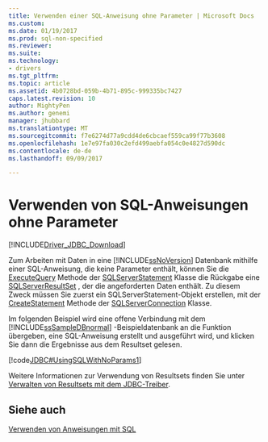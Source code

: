 ```yaml
---
title: Verwenden einer SQL-Anweisung ohne Parameter | Microsoft Docs
ms.custom: 
ms.date: 01/19/2017
ms.prod: sql-non-specified
ms.reviewer: 
ms.suite: 
ms.technology:
- drivers
ms.tgt_pltfrm: 
ms.topic: article
ms.assetid: 4b0728bd-059b-4b71-895c-999335bc7427
caps.latest.revision: 10
author: MightyPen
ms.author: genemi
manager: jhubbard
ms.translationtype: MT
ms.sourcegitcommit: f7e6274d77a9cdd4de6cbcaef559ca99f77b3608
ms.openlocfilehash: 1e7e97fa030c2efd499aebfa054c0e4827d590dc
ms.contentlocale: de-de
ms.lasthandoff: 09/09/2017

---
```

# <a name="using-an-sql-statement-with-no-parameters"></a>Verwenden von SQL-Anweisungen ohne Parameter
[!INCLUDE[Driver_JDBC_Download](../../includes/driver_jdbc_download.md)]

  Zum Arbeiten mit Daten in eine [!INCLUDE[ssNoVersion](../../includes/ssnoversion_md.md)] Datenbank mithilfe einer SQL-Anweisung, die keine Parameter enthält, können Sie die [ExecuteQuery](../../connect/jdbc/reference/executequery-method-sqlserverstatement.md) Methode der [SQLServerStatement](../../connect/jdbc/reference/sqlserverstatement-class.md) Klasse die Rückgabe eine [ SQLServerResultSet](../../connect/jdbc/reference/sqlserverresultset-class.md) , der die angeforderten Daten enthält. Zu diesem Zweck müssen Sie zuerst ein SQLServerStatement-Objekt erstellen, mit der [CreateStatement](../../connect/jdbc/reference/createstatement-method-sqlserverconnection.md) Methode der [SQLServerConnection](../../connect/jdbc/reference/sqlserverconnection-class.md) Klasse.  
  
 Im folgenden Beispiel wird eine offene Verbindung mit dem [!INCLUDE[ssSampleDBnormal](../../includes/sssampledbnormal_md.md)] -Beispieldatenbank an die Funktion übergeben, eine SQL-Anweisung erstellt und ausgeführt wird, und klicken Sie dann die Ergebnisse aus dem Resultset gelesen.  
  
 [!code[JDBC#UsingSQLWithNoParams1](../../connect/jdbc/codesnippet/Java/using-an-sql-statement-w_0_1.java)]  
  
 Weitere Informationen zur Verwendung von Resultsets finden Sie unter [Verwalten von Resultsets mit dem JDBC-Treiber](../../connect/jdbc/managing-result-sets-with-the-jdbc-driver.md).  
  
## <a name="see-also"></a>Siehe auch  
 [Verwenden von Anweisungen mit SQL](../../connect/jdbc/using-statements-with-sql.md)  
  
  
